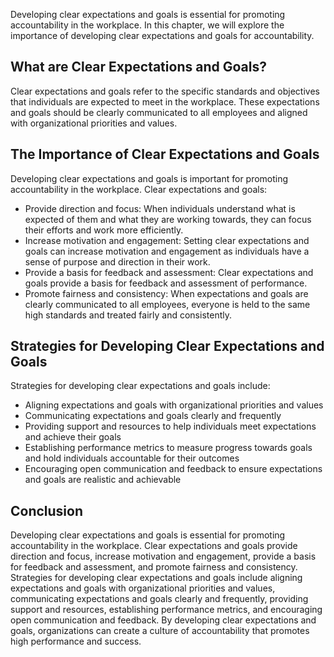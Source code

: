 
Developing clear expectations and goals is essential for promoting accountability in the workplace. In this chapter, we will explore the importance of developing clear expectations and goals for accountability.

What are Clear Expectations and Goals?
--------------------------------------

Clear expectations and goals refer to the specific standards and objectives that individuals are expected to meet in the workplace. These expectations and goals should be clearly communicated to all employees and aligned with organizational priorities and values.

The Importance of Clear Expectations and Goals
----------------------------------------------

Developing clear expectations and goals is important for promoting accountability in the workplace. Clear expectations and goals:

* Provide direction and focus: When individuals understand what is expected of them and what they are working towards, they can focus their efforts and work more efficiently.
* Increase motivation and engagement: Setting clear expectations and goals can increase motivation and engagement as individuals have a sense of purpose and direction in their work.
* Provide a basis for feedback and assessment: Clear expectations and goals provide a basis for feedback and assessment of performance.
* Promote fairness and consistency: When expectations and goals are clearly communicated to all employees, everyone is held to the same high standards and treated fairly and consistently.

Strategies for Developing Clear Expectations and Goals
------------------------------------------------------

Strategies for developing clear expectations and goals include:

* Aligning expectations and goals with organizational priorities and values
* Communicating expectations and goals clearly and frequently
* Providing support and resources to help individuals meet expectations and achieve their goals
* Establishing performance metrics to measure progress towards goals and hold individuals accountable for their outcomes
* Encouraging open communication and feedback to ensure expectations and goals are realistic and achievable

Conclusion
----------

Developing clear expectations and goals is essential for promoting accountability in the workplace. Clear expectations and goals provide direction and focus, increase motivation and engagement, provide a basis for feedback and assessment, and promote fairness and consistency. Strategies for developing clear expectations and goals include aligning expectations and goals with organizational priorities and values, communicating expectations and goals clearly and frequently, providing support and resources, establishing performance metrics, and encouraging open communication and feedback. By developing clear expectations and goals, organizations can create a culture of accountability that promotes high performance and success.
